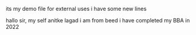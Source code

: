 its my demo file for external uses
i have some new lines

hallo sir,
my self anitke lagad 
i am from beed 
i have completed my BBA in 2022
